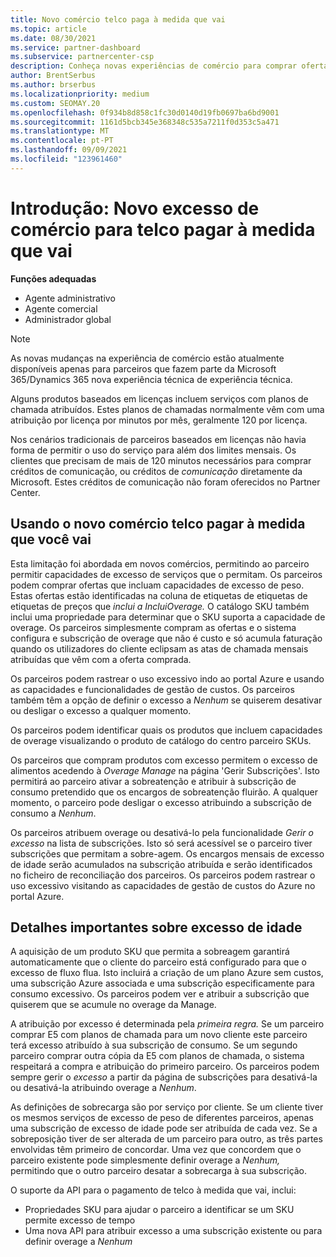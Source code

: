 ```yaml
---
title: Novo comércio telco paga à medida que vai
ms.topic: article
ms.date: 08/30/2021
ms.service: partner-dashboard
ms.subservice: partnercenter-csp
description: Conheça novas experiências de comércio para comprar ofertas que permitam pagar à medida que se sobreage.
author: BrentSerbus
ms.author: brserbus
ms.localizationpriority: medium
ms.custom: SEOMAY.20
ms.openlocfilehash: 0f934b8d858c1fc30d0140d19fb0697ba6bd9001
ms.sourcegitcommit: 1161d5bcb345e368348c535a7211f0d353c5a471
ms.translationtype: MT
ms.contentlocale: pt-PT
ms.lasthandoff: 09/09/2021
ms.locfileid: "123961460"
---
```

# <a name="introduction-new-commerce-overage-for-telco-pay-as-you-go"></a>Introdução: Novo excesso de comércio para telco pagar à medida que vai

**Funções adequadas**

- Agente administrativo
- Agente comercial
- Administrador global

> [!Note] 
> As novas mudanças na experiência de comércio estão atualmente disponíveis apenas para parceiros que fazem parte da Microsoft 365/Dynamics 365 nova experiência técnica de experiência técnica.

Alguns produtos baseados em licenças incluem serviços com planos de chamada atribuídos. Estes planos de chamadas normalmente vêm com uma atribuição por licença por minutos por mês, geralmente 120 por licença. 

Nos cenários tradicionais de parceiros baseados em licenças não havia forma de permitir o uso do serviço para além dos limites mensais. Os clientes que precisam de mais de 120 minutos necessários para comprar créditos de comunicação, ou créditos de *comunicação* diretamente da Microsoft.  Estes créditos de comunicação não foram oferecidos no Partner Center.

## <a name="using-new-commerce-telco-pay-as-you-go"></a>Usando o novo comércio telco pagar à medida que você vai ##

Esta limitação foi abordada em novos comércios, permitindo ao parceiro permitir capacidades de excesso de serviços que o permitam. Os parceiros podem comprar ofertas que incluam capacidades de excesso de peso. Estas ofertas estão identificadas na coluna de etiquetas de etiquetas de etiquetas de preços que *inclui a IncluiOverage.* O catálogo SKU também inclui uma propriedade para determinar que o SKU suporta a capacidade de overage. Os parceiros simplesmente compram as ofertas e o sistema configura e subscrição de overage que não é custo e só acumula faturação quando os utilizadores do cliente eclipsam as atas de chamada mensais atribuídas que vêm com a oferta comprada. 

Os parceiros podem rastrear o uso excessivo indo ao portal Azure e usando as capacidades e funcionalidades de gestão de custos. Os parceiros também têm a opção de definir o excesso a *Nenhum* se quiserem desativar ou desligar o excesso a qualquer momento.

Os parceiros podem identificar quais os produtos que incluem capacidades de overage visualizando o produto de catálogo do centro parceiro SKUs. 

Os parceiros que compram produtos com excesso permitem o excesso de alimentos acedendo à *Overage Manage* na página 'Gerir Subscrições'. Isto permitirá ao parceiro ativar a sobreatenção e atribuir à subscrição de consumo pretendido que os encargos de sobreatenção fluirão. A qualquer momento, o parceiro pode desligar o excesso atribuindo a subscrição de consumo a *Nenhum*. 

Os parceiros atribuem overage ou desativá-lo pela funcionalidade *Gerir o excesso* na lista de subscrições. Isto só será acessível se o parceiro tiver subscrições que permitam a sobre-agem. Os encargos mensais de excesso de idade serão acumulados na subscrição atribuída e serão identificados no ficheiro de reconciliação dos parceiros. Os parceiros podem rastrear o uso excessivo visitando as capacidades de gestão de custos do Azure no portal Azure. 

## <a name="important-details-about-overage"></a>Detalhes importantes sobre excesso de idade ##

A aquisição de um produto SKU que permita a sobreagem garantirá automaticamente que o cliente do parceiro está configurado para que o excesso de fluxo flua. Isto incluirá a criação de um plano Azure sem custos, uma subscrição Azure associada e uma subscrição especificamente para consumo excessivo. Os parceiros podem ver e atribuir a subscrição que quiserem que se acumule no overage da Manage.

A atribuição por excesso é determinada pela *primeira regra.* Se um parceiro comprar E5 com planos de chamada para um novo cliente este parceiro terá excesso atribuído à sua subscrição de consumo. Se um segundo parceiro comprar outra cópia da E5 com planos de chamada, o sistema respeitará a compra e atribuição do primeiro parceiro. Os parceiros podem sempre gerir o *excesso* a partir da página de subscrições para desativá-la ou desativá-la atribuindo overage a *Nenhum*.

As definições de sobrecarga são por serviço por cliente. Se um cliente tiver os mesmos serviços de excesso de peso de diferentes parceiros, apenas uma subscrição de excesso de idade pode ser atribuída de cada vez. Se a sobreposição tiver de ser alterada de um parceiro para outro, as três partes envolvidas têm primeiro de concordar. Uma vez que concordem que o parceiro existente pode simplesmente definir overage a *Nenhum,* permitindo que o outro parceiro desatar a sobrecarga à sua subscrição.

O suporte da API para o pagamento de telco à medida que vai, inclui:

- Propriedades SKU para ajudar o parceiro a identificar se um SKU permite excesso de tempo
- Uma nova API para atribuir excesso a uma subscrição existente ou para definir overage a *Nenhum*
